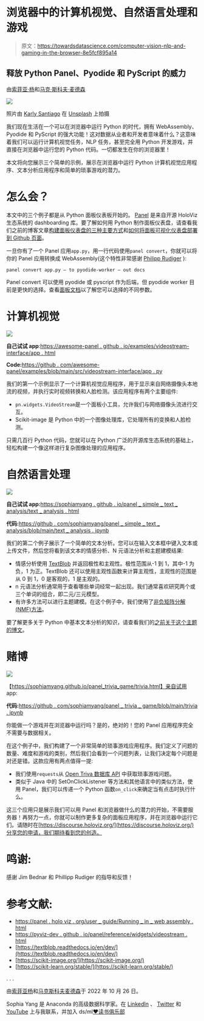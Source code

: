 # 浏览器中的计算机视觉、自然语言处理和游戏

> 原文：<https://towardsdatascience.com/computer-vision-nlp-and-gaming-in-the-browser-8e5fcf895a14>

## 释放 Python Panel、Pyodide 和 PyScript 的威力

由[索菲亚·杨](https://twitter.com/sophiamyang)和[马克·斯科夫·麦德森](https://twitter.com/MarcSkovMadsen)

![](img/9e3a41ba678cd95398f5d765ff9c4f07.png)

照片由 [Karly Santiago](https://unsplash.com/@clothandtwig?utm_source=unsplash&utm_medium=referral&utm_content=creditCopyText) 在 [Unsplash](https://unsplash.com/?utm_source=unsplash&utm_medium=referral&utm_content=creditCopyText) 上拍摄

我们现在生活在一个可以在浏览器中运行 Python 的时代，拥有 WebAssembly、Pyodide 和 PyScript 的强大功能！这对数据从业者和开发者意味着什么？这意味着我们可以运行计算机视觉任务，NLP 任务，甚至完全用 Python 开发游戏，并直接在浏览器中运行您的 Python 代码。一切都发生在你的浏览器里！

本文将向您展示三个简单的示例，展示在浏览器中运行 Python 计算机视觉应用程序、文本分析应用程序和简单的琐事游戏的潜力。

# 怎么会？

本文中的三个例子都是从 Python 面板仪表板开始的。 [Panel](https://panel.holoviz.org/) 是来自开源 HoloViz 生态系统的 dashboarding 库。要了解如何用 Python 制作面板仪表盘，请查看我们之前的博客文章[构建面板仪表盘的三种主要方式](/3-ways-to-build-a-panel-visualization-dashboard-6e14148f529d?sk=2cd93ae39586305bae8cfaead2bf7bb4)和[如何将面板可视化仪表盘部署到 Github 页面](https://medium.com/towards-data-science/how-to-deploy-a-panel-visualization-dashboard-to-github-pages-2f520fd8660)。

一旦你有了一个 Panel 应用`app.py`，用一行代码使用`panel convert`，你就可以将你的 Panel 应用转换成 WebAssembly(这个特性非常感谢 [Philipp Rudiger](https://twitter.com/PhilippJFR) ):

```
panel convert app.py — to pyodide-worker — out docs
```

Panel convert 可以使用 pyodide 或 pyscript 作为后端，但 pyodide worker 目前是更快的选择。查看[面板文档](https://panel.holoviz.org/user_guide/Running_in_Webassembly.html#formats)以了解您可以选择的不同参数。

# 计算机视觉

![](img/c924eb26310018904babe814eb0c3548.png)

**自己试试 app**:[https://awesome-panel . github . io/examples/videostream-interface/app . html](https://awesome-panel.github.io/examples/videostream-interface/app.html)

**Code:**[https://github . com/awesome-panel/examples/blob/main/src/videostream-interface/app . py](https://github.com/awesome-panel/examples/blob/main/src/videostream-interface/app.py)

我们的第一个示例显示了一个计算机视觉应用程序，用于显示来自网络摄像头本地流的视频，并执行实时视频转换和人脸检测。该应用程序有两个主要组件:

*   `pn.widgets.VideoStream`是一个面板小工具，允许我们与网络摄像头流进行交互。
*   Scikit-image 是 Python 中的一个图像处理库，它处理所有的变换和人脸检测。

只需几百行 Python 代码，您就可以在 Python 广泛的开源库生态系统的基础上，轻松构建一个像这样进行复杂图像处理的应用程序。

# 自然语言处理

![](img/e2de1e2148a2c17de413ae639a562e4e.png)

**自己试试 app:**[https://sophiamyang . github . io/panel _ simple _ text _ analysis/text _ analysis . html](https://sophiamyang.github.io/panel_simple_text_analysis/text_analysis.html)

**代码:**[https://github . com/sophiamyang/panel _ simple _ text _ analysis/blob/main/text _ analysis . ipynb](https://github.com/sophiamyang/panel_simple_text_analysis/blob/main/text_analysis.ipynb)

我们的第二个例子展示了一个简单的文本分析。您可以在输入文本框中键入文本或上传文件，然后您将看到该文本的情感分析、N 元语法分析和主题建模结果:

*   情感分析使用 [TextBlob](https://textblob.readthedocs.io/en/dev/) 并返回极性和主观性。极性范围从-1 到 1，其中-1 为负，1 为正。TextBlob 还可以使用主观性函数来计算主观性，主观性的范围是从 0 到 1，0 是客观的，1 是主观的。
*   n 元语法分析通常用于查看哪些单词经常一起出现。我们通常喜欢研究两个或三个单词的组合，即二元/三元模型。
*   有许多方法可以进行主题建模。在这个例子中，我们使用了[非负矩阵分解(NMF)方法](https://scikit-learn.org/stable/auto_examples/applications/plot_topics_extraction_with_nmf_lda.html)。

要了解更多关于 Python 中基本文本分析的知识，请查看我们的[之前关于这个主题的博文](/text-analysis-basics-in-python-443282942ec5?sk=a9fa5a9995fc6547d009119d5bec5094)。

# 赌博

![](img/d7c8b73dda17a89cbd9ff85a6738def0.png)

【https://sophiamyang.github.io/panel_trivia_game/trivia.html】亲自试用 app:

**代码:**[https://github . com/sophiamyang/panel _ trivia _ game/blob/main/trivia . ipynb](https://github.com/sophiamyang/panel_trivia_game/blob/main/trivia.ipynb)

你能做一个游戏并在浏览器中运行吗？是的，绝对的！您的 Panel 应用程序完全不需要与数据相关。

在这个例子中，我们构建了一个非常简单的琐事游戏应用程序。我们定义了问题的数量、难度和游戏的类别，然后我们会看到一个问题列表，让我们决定每个问题是对还是错。这款应用有两点值得一提:

*   我们使用`requests`从 [Open Triva 数据库 API](https://opentdb.com/) 中获取琐事游戏问题。
*   类似于 Java 中的 SetOnClickListener 等方法和其他语言中的类似方法，使用 Panel，我们可以传递一个 Python 函数`on_click`来确定当有点击时执行什么。

这三个应用只是展示我们可以用 Panel 和浏览器做什么的潜力的开始，不需要服务器！再努力一点，你就可以制作更多复杂的面板应用程序，并在浏览器中运行它们。请随时在[https://discourse.holoviz.org/](https://discourse.holoviz.org/)分享您的申请，我们期待看到您的创造。

# **鸣谢:**

感谢 Jim Bednar 和 Phillipp Rudiger 的指导和反馈！

# **参考文献:**

*   [https://panel . holo viz . org/user _ guide/Running _ in _ web assembly . html](https://panel.holoviz.org/user_guide/Running_in_Webassembly.html)
*   [https://pyviz-dev . github . io/panel/reference/widgets/videostream . html](https://pyviz-dev.github.io/panel/reference/widgets/VideoStream.html)
*   [https://textblob.readthedocs.io/en/dev/](https://textblob.readthedocs.io/en/dev/)
*   [https://scikit-image.org/](https://scikit-image.org/)
*   [https://scikit-learn.org/stable/](https://scikit-learn.org/stable/)

. . .

由[索菲亚杨](https://twitter.com/sophiamyang)和[马克斯科夫麦德森](https://twitter.com/MarcSkovMadsen)于 2022 年 10 月 26 日。

Sophia Yang 是 Anaconda 的高级数据科学家。在 [LinkedIn](https://www.linkedin.com/in/sophiamyang/) 、 [Twitter](https://twitter.com/sophiamyang) 和 [YouTube](https://www.youtube.com/SophiaYangDS) 上与我联系，并加入 ds/ml[❤️读书俱乐部](https://discord.com/invite/6BremEf9db)